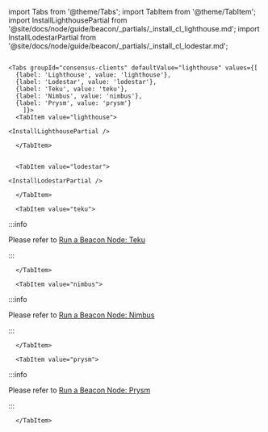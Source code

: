 import Tabs from '@theme/Tabs';
import TabItem from '@theme/TabItem';
import InstallLighthousePartial from '@site/docs/node/guide/beacon/_partials/_install_cl_lighthouse.md';
import InstallLodestarPartial from '@site/docs/node/guide/beacon/_partials/_install_cl_lodestar.md';

```mdx-code-block

<Tabs groupId="consensus-clients" defaultValue="lighthouse" values={[
  {label: 'Lighthouse', value: 'lighthouse'},
  {label: 'Lodestar', value: 'lodestar'},
  {label: 'Teku', value: 'teku'},
  {label: 'Nimbus', value: 'nimbus'},
  {label: 'Prysm', value: 'prysm'}
    ]}>
  <TabItem value="lighthouse">

<InstallLighthousePartial />

  </TabItem>


  <TabItem value="lodestar">

<InstallLodestarPartial />
  
  </TabItem>

  <TabItem value="teku">
```

:::info

Please refer to [Run a Beacon Node: Teku](../teku.md)

:::

```mdx-code-block
  </TabItem>

  <TabItem value="nimbus">
```

:::info

Please refer to [Run a Beacon Node: Nimbus](../nimbus.md)

:::

```mdx-code-block
  </TabItem>

  <TabItem value="prysm">
```

:::info

Please refer to [Run a Beacon Node: Prysm](../prysm.md)

:::

```mdx-code-block
  </TabItem>
```

</Tabs>